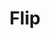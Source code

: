 ---
layout: archive_film
permalink: en/archive/2021/long-short/flip

title: Flip
director: Kevin Landry
country: Canada
description: A tribute to the therapeutic virtues of losing your s**t told in 6 scenes.
category: long-short
image_folder: images/films/archive/2021/long-short/flip
is_winner: false
submission_year: 2021
lang: en
---